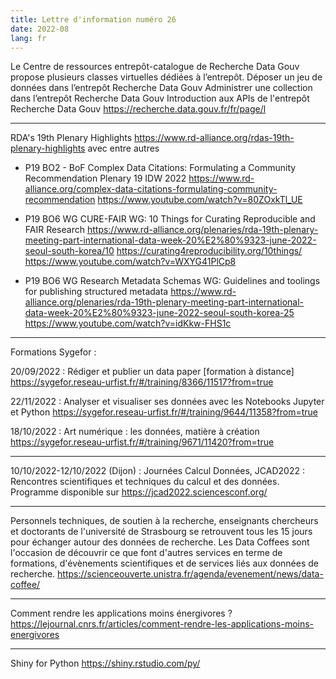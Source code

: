 ```yaml
---
title: Lettre d'information numéro 26
date: 2022-08
lang: fr
---
```


Le Centre de ressources entrepôt-catalogue de Recherche Data Gouv propose plusieurs classes virtuelles dédiées à l’entrepôt.
	Déposer un jeu de données dans l’entrepôt Recherche Data Gouv
	Administrer une collection dans l’entrepôt Recherche Data Gouv
	Introduction aux APIs de l'entrepôt Recherche Data Gouv
<https://recherche.data.gouv.fr/fr/page/l>

---

RDA's 19th Plenary Highlights
<https://www.rd-alliance.org/rdas-19th-plenary-highlights>
avec entre autres

- P19 BO2 - BoF Complex Data Citations: Formulating a Community Recommendation Plenary 19 IDW 2022
	<https://www.rd-alliance.org/complex-data-citations-formulating-community-recommendation>
	<https://www.youtube.com/watch?v=80ZOxkTl_UE>

- P19 BO6 WG CURE-FAIR WG: 10 Things for Curating Reproducible and FAIR Research
	<https://www.rd-alliance.org/plenaries/rda-19th-plenary-meeting-part-international-data-week-20%E2%80%9323-june-2022-seoul-south-korea/10>
	<https://curating4reproducibility.org/10things/>
	<https://www.youtube.com/watch?v=WXYG41PlCp8>

- P19 BO6 WG Research Metadata Schemas WG: Guidelines and toolings for publishing structured metadata
	<https://www.rd-alliance.org/plenaries/rda-19th-plenary-meeting-part-international-data-week-20%E2%80%9323-june-2022-seoul-south-korea-25>
	<https://www.youtube.com/watch?v=idKkw-FHS1c>

--------------------

Formations Sygefor :

20/09/2022 : Rédiger et publier un data paper [formation à distance]
<https://sygefor.reseau-urfist.fr/#/training/8366/11517?from=true>

22/11/2022 : Analyser et visualiser ses données avec les Notebooks Jupyter et Python
<https://sygefor.reseau-urfist.fr/#/training/9644/11358?from=true>

18/10/2022 : Art numérique : les données, matière à création
<https://sygefor.reseau-urfist.fr/#/training/9671/11420?from=true>

--------------------
 	
10/10/2022-12/10/2022 (Dijon) : Journées Calcul Données, JCAD2022 : Rencontres scientifiques et techniques du calcul et des données.
Programme disponible sur <https://jcad2022.sciencesconf.org/>

--------------------

Personnels techniques, de soutien à la recherche, enseignants chercheurs et doctorants de l'université de Strasbourg se retrouvent tous les 15 jours pour échanger autour des données de recherche. Les Data Coffees sont l'occasion de découvrir ce que font d'autres services en terme de formations, d'évènements scientifiques et de services liés aux données de recherche.
<https://scienceouverte.unistra.fr/agenda/evenement/news/data-coffee/>

--------------------

Comment rendre les applications moins énergivores ?
<https://lejournal.cnrs.fr/articles/comment-rendre-les-applications-moins-energivores>

--------------------

Shiny for Python
<https://shiny.rstudio.com/py/>


